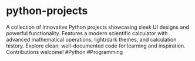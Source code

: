 # python-projects
A collection of innovative Python projects showcasing sleek UI designs and powerful functionality. Features a modern scientific calculator with advanced mathematical operations, light/dark themes, and calculation history. Explore clean, well-documented code for learning and inspiration. Contributions welcome! #Python #Programming
